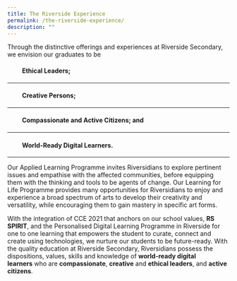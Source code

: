 ```yaml
---
title: The Riverside Experience
permalink: /the-riverside-experience/
description: ""
---
```


Through the distinctive offerings and experiences at Riverside Secondary, we envision our graduates to be 

####           Ethical Leaders;  

-----------------------------

####           Creative Persons;   

-------------------------------

####           Compassionate and Active Citizens; and   

----------------------------------------------------

####           World-Ready Digital Learners.
					
---------------------------------------
  

Our Applied Learning Programme invites Riversidians to explore pertinent issues and empathise with the affected communities, before equipping them with the thinking and tools to be agents of change. Our Learning for Life Programme provides many opportunities for Riversidians to enjoy and experience a broad spectrum of arts to develop their creativity and versatility, while encouraging them to gain mastery in specific art forms. 

  

With the integration of CCE 2021 that anchors on our school values, **RS SPIRIT**, and the Personalised Digital Learning Programme in Riverside for one to one learning that empowers the student to curate, connect and create using technologies, we nurture our students to be future-ready. With the quality education at Riverside Secondary, Riversidians possess the dispositions, values, skills and knowledge of **world-ready digital learners** who are **compassionate**, **creative** and **ethical leaders**, and **active citizens**.